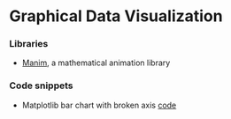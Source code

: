 # Graphical Data Visualization

### Libraries
- [Manim](https://www.manim.community/), a mathematical animation library

### Code snippets
- Matplotlib bar chart with broken axis [code](https://github.com/rizalespe/data-visualization/blob/main/bar-plot-broken-axis.py)
